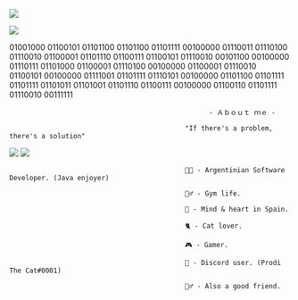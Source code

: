 ![](https://img.shields.io/badge/Welcome%20to%20my%20profile-Prodi%20The%20Cat%230001-red)

![](https://komarev.com/ghpvc/?username=LittleNoqz&color=red&style=flat-square)

01001000 01100101 01101100 01101100 01101111 00100000 01110011 01110100 01110010 01100001 01101110 01100111 01100101 01110010 00101100 00100000 01110111 01101000 01100001 01110100 00100000 01100001 01110010 01100101 00100000 01111001 01101111 01110101 00100000 01101100 01101111 01101111 01101011 01101001 01101110 01100111 00100000 01100110 01101111 01110010 00111111




                                                      - Ａｂｏｕｔ ｍｅ - 
                                                      
                                                "If there's a problem, there's a solution"

![](https://komarev.com/ghpvc/?username=LittleNoqz&color=red&style=flat-square) ![](https://img.shields.io/badge/Welcome%20to%20my%20profile-Prodi%20The%20Cat%230001-red)

                                                👨‍💻 - Argentinian Software Developer. (Java enjoyer)
                                                
                                                🏋️‍♂️ - Gym life.
                                                  
                                                💌 - Mind & heart in Spain.

                                                🐈 - Cat lover.
                                                        
                                                🎮 - Gamer. 
                                                          
                                                👤 - Discord user. (Prodi The Cat#0001)
                                                  
                                                🙋‍♂️ - Also a good friend.



